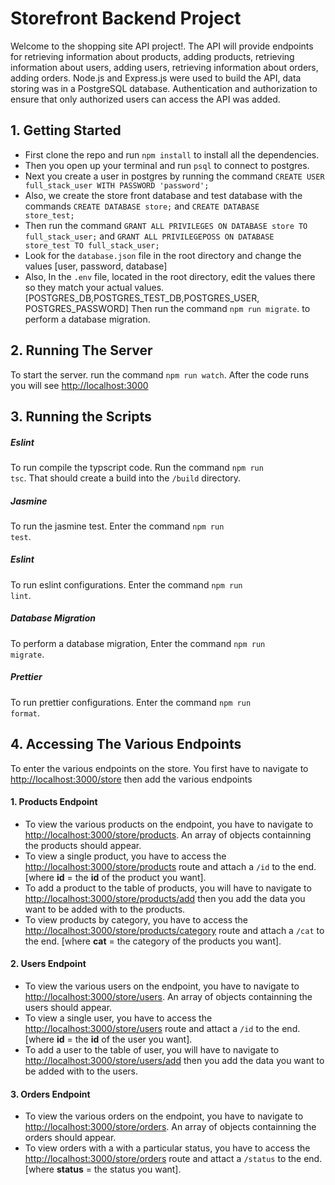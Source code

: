 # Storefront Backend Project
Welcome to the shopping site API project!. The API will provide endpoints for retrieving information about products, adding products, retrieving information about users, adding users, retrieving information about orders, adding orders. Node.js and Express.js were used to build the API, data storing was in a PostgreSQL database. Authentication and authorization to ensure that only authorized users can access the API was added.


## 1. Getting Started
- First clone the repo and run <code>npm install</code> to install all the dependencies.
- Then you open up your terminal and run <code>psql</code> to connect to postgres.
- Next you create a user in postgres by running the command <code>CREATE USER full_stack_user WITH PASSWORD 'password';</code>
- Also, we create the store front database and test database with the commands <code>CREATE DATABASE store;</code> and <code>CREATE DATABASE store_test;</code> 
- Then run the command <code>GRANT ALL PRIVILEGES ON DATABASE store TO full_stack_user;</code> and <code>GRANT ALL PRIVILEGEPOSS ON DATABASE store_test TO full_stack_user;</code>
- Look for the <code>database.json</code> file in the root directory and change the values [user, password, database]
- Also, In the <code>.env</code> file, located in the root directory, edit the values there so they match your actual values. [POSTGRES_DB,POSTGRES_TEST_DB,POSTGRES_USER, POSTGRES_PASSWORD]
Then run the command <code>npm run migrate</code>. to perform a database migration.


## 2. Running The Server
To start the server. run the command <code>npm run watch</code>. After the code runs you will see <a href="http://localhost:3000">http://localhost:3000</a> 


## 3. Running the Scripts

##### Eslint
To run compile the typscript code. Run the command <code>npm run tsc</code>. That should create a build into the <code>/build</code> directory.

##### Jasmine
To run the jasmine test. Enter the command <code>npm run test</code>.

##### Eslint
To run eslint configurations. Enter the command <code>npm run lint</code>.

##### Database Migration
To perform a database migration, Enter the command <code>npm run migrate</code>.

##### Prettier
To run prettier configurations. Enter the command <code>npm run format</code>.




## 4. Accessing The Various Endpoints
To enter the various endpoints on the store. You first have to navigate to <a href="http://localhost:3000/store">http://localhost:3000/store</a> then add the various endpoints

#### 1. Products Endpoint
- To view the various products on the endpoint, you have to navigate to <a href="http://localhost:3000/store/products">http://localhost:3000/store/products</a>. An array of objects containning the products should appear.
- To view a single product, you have to access the <a href="http://localhost:3000/store/products">http://localhost:3000/store/products</a>  route and attach a <code>/id</code> to the end. [where **id** = the **id** of the product you want].
- To add a product to the table of products, you will have to navigate to <a href="http://localhost:3000/store/products/add">http://localhost:3000/store/products/add</a> then you add the data you want to be added with to the products.  
- To view products by category, you have to access the <a href="http://localhost:3000/store/products/category">http://localhost:3000/store/products/category</a>  route and attach a <code>/cat</code> to the end. [where **cat** = the category of the products you want].

#### 2. Users Endpoint
- To view the various users on the endpoint, you have to navigate to <a href="http://localhost:3000/store/users">http://localhost:3000/store/users</a>. An array of objects containning the users should appear.
- To view a single user, you have to access the <a href="http://localhost:3000/store/users">http://localhost:3000/store/users</a>  route and attact a <code>/id</code> to the end. [where **id** = the **id** of the user you want].
- To add a user to the table of user, you will have to navigate to <a href="http://localhost:3000/store/users/add">http://localhost:3000/store/users/add</a> then you add the data you want to be added with to the users.  


#### 3. Orders Endpoint
- To view the various orders on the endpoint, you have to navigate to <a href="http://localhost:3000/store/orders">http://localhost:3000/store/orders</a>. An array of objects containning the orders should appear.
- To view orders with a with a particular status, you have to access the <a href="http://localhost:3000/store/orders">http://localhost:3000/store/orders</a>  route and attact a <code>/status</code> to the end. [where **status** = the status you want].

  



